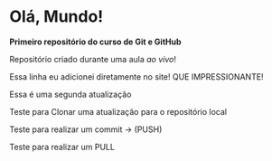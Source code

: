# Olá, Mundo!
 **Primeiro repositório do curso de Git e GitHub**
 
 Repositório criado durante uma aula *ao vivo*!
 
 Essa linha eu adicionei diretamente no site! QUE IMPRESSIONANTE!

 Essa é uma segunda atualização
 
Teste para Clonar uma atualização para o repositório local

Teste para realizar um commit -> (PUSH)

Teste para realizar um PULL
